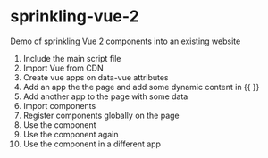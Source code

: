# sprinkling-vue-2
Demo of sprinkling Vue 2 components into an existing website

1. Include the main script file
2. Import Vue from CDN
3. Create vue apps on data-vue attributes
4. Add an app the the page and add some dynamic content in {{ }}
5. Add another app to the page with some data
6. Import components
7. Register components globally on the page
8. Use the component
9. Use the component again
10. Use the component in a different app
